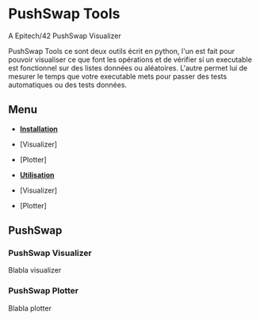# PushSwap Tools
A Epitech/42 PushSwap Visualizer

PushSwap Tools ce sont deux outils écrit en python, l'un est fait pour pouvoir visualiser ce que font les opérations et de vérifier si un executable est fonctionnel sur des listes données ou aléatoires. L'autre permet lui de mesurer le temps que votre executable mets pour passer des tests automatiques ou des tests données.

## Menu
* __[Installation](#PushSwap)__
* [Visualizer]
* [Plotter]

* __[Utilisation](#PushSwap)__
* [Visualizer]
* [Plotter]

## PushSwap

### PushSwap Visualizer
Blabla visualizer

### PushSwap Plotter
Blabla plotter
